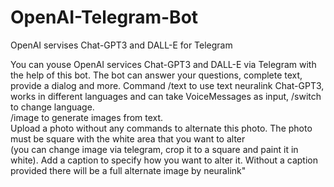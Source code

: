 # OpenAI-Telegram-Bot
OpenAI servises Chat-GPT3 and DALL-E for Telegram

You can youse OpenAI services Chat-GPT3 and DALL-E via Telegram with the help of this bot. The bot can answer your questions, complete text, provide a dialog and more. Command /text to use text neuralink Chat-GPT3, works in different languages and can take VoiceMessages as input, /switch to change language.<br>
/image to generate images from text.<br>
Upload a photo without any commands to alternate this photo. The photo must be square with the white area that you want to alter <br>(you can change image via telegram, crop it to a square and paint it in white). Add a caption to specify how you want to alter it. 
Without a caption provided there will be a full alternate image by neuralink"
